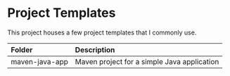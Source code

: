 # Project Templates

This project houses a few project templates that I commonly use.

| Folder         | Description                                 |
| :------------- | :------------------------------------------ |
| maven-java-app | Maven project for a simple Java application |
